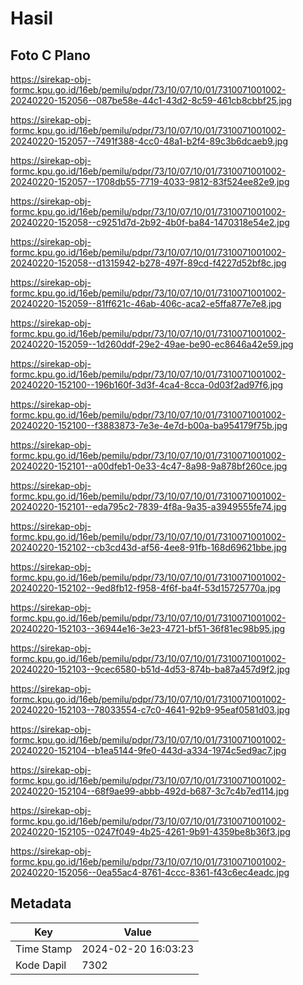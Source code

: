 # Hasil

## Foto C Plano

https://sirekap-obj-formc.kpu.go.id/16eb/pemilu/pdpr/73/10/07/10/01/7310071001002-20240220-152056--087be58e-44c1-43d2-8c59-461cb8cbbf25.jpg

https://sirekap-obj-formc.kpu.go.id/16eb/pemilu/pdpr/73/10/07/10/01/7310071001002-20240220-152057--7491f388-4cc0-48a1-b2f4-89c3b6dcaeb9.jpg

https://sirekap-obj-formc.kpu.go.id/16eb/pemilu/pdpr/73/10/07/10/01/7310071001002-20240220-152057--1708db55-7719-4033-9812-83f524ee82e9.jpg

https://sirekap-obj-formc.kpu.go.id/16eb/pemilu/pdpr/73/10/07/10/01/7310071001002-20240220-152058--c9251d7d-2b92-4b0f-ba84-1470318e54e2.jpg

https://sirekap-obj-formc.kpu.go.id/16eb/pemilu/pdpr/73/10/07/10/01/7310071001002-20240220-152058--d1315942-b278-497f-89cd-f4227d52bf8c.jpg

https://sirekap-obj-formc.kpu.go.id/16eb/pemilu/pdpr/73/10/07/10/01/7310071001002-20240220-152059--81ff621c-46ab-406c-aca2-e5ffa877e7e8.jpg

https://sirekap-obj-formc.kpu.go.id/16eb/pemilu/pdpr/73/10/07/10/01/7310071001002-20240220-152059--1d260ddf-29e2-49ae-be90-ec8646a42e59.jpg

https://sirekap-obj-formc.kpu.go.id/16eb/pemilu/pdpr/73/10/07/10/01/7310071001002-20240220-152100--196b160f-3d3f-4ca4-8cca-0d03f2ad97f6.jpg

https://sirekap-obj-formc.kpu.go.id/16eb/pemilu/pdpr/73/10/07/10/01/7310071001002-20240220-152100--f3883873-7e3e-4e7d-b00a-ba954179f75b.jpg

https://sirekap-obj-formc.kpu.go.id/16eb/pemilu/pdpr/73/10/07/10/01/7310071001002-20240220-152101--a00dfeb1-0e33-4c47-8a98-9a878bf260ce.jpg

https://sirekap-obj-formc.kpu.go.id/16eb/pemilu/pdpr/73/10/07/10/01/7310071001002-20240220-152101--eda795c2-7839-4f8a-9a35-a3949555fe74.jpg

https://sirekap-obj-formc.kpu.go.id/16eb/pemilu/pdpr/73/10/07/10/01/7310071001002-20240220-152102--cb3cd43d-af56-4ee8-91fb-168d69621bbe.jpg

https://sirekap-obj-formc.kpu.go.id/16eb/pemilu/pdpr/73/10/07/10/01/7310071001002-20240220-152102--9ed8fb12-f958-4f6f-ba4f-53d15725770a.jpg

https://sirekap-obj-formc.kpu.go.id/16eb/pemilu/pdpr/73/10/07/10/01/7310071001002-20240220-152103--36944e16-3e23-4721-bf51-36f81ec98b95.jpg

https://sirekap-obj-formc.kpu.go.id/16eb/pemilu/pdpr/73/10/07/10/01/7310071001002-20240220-152103--9cec6580-b51d-4d53-874b-ba87a457d9f2.jpg

https://sirekap-obj-formc.kpu.go.id/16eb/pemilu/pdpr/73/10/07/10/01/7310071001002-20240220-152103--78033554-c7c0-4641-92b9-95eaf0581d03.jpg

https://sirekap-obj-formc.kpu.go.id/16eb/pemilu/pdpr/73/10/07/10/01/7310071001002-20240220-152104--b1ea5144-9fe0-443d-a334-1974c5ed9ac7.jpg

https://sirekap-obj-formc.kpu.go.id/16eb/pemilu/pdpr/73/10/07/10/01/7310071001002-20240220-152104--68f9ae99-abbb-492d-b687-3c7c4b7ed114.jpg

https://sirekap-obj-formc.kpu.go.id/16eb/pemilu/pdpr/73/10/07/10/01/7310071001002-20240220-152105--0247f049-4b25-4261-9b91-4359be8b36f3.jpg

https://sirekap-obj-formc.kpu.go.id/16eb/pemilu/pdpr/73/10/07/10/01/7310071001002-20240220-152056--0ea55ac4-8761-4ccc-8361-f43c6ec4eadc.jpg


## Metadata

| Key        | Value               |
| ---------- | ------------------- |
| Time Stamp | 2024-02-20 16:03:23 |
| Kode Dapil | 7302                |



